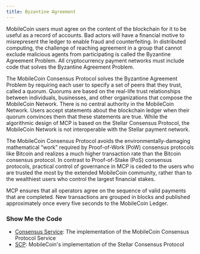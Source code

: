 ```yaml
---
title: Byzantine Agreement
---
```

MobileCoin users must agree on the content of the blockchain for it to be useful as a record of accounts. Bad actors
will have a financial motive to misrepresent the ledger to enable fraud and counterfeiting. In distributed computing,
the challenge of reaching agreement in a group that cannot exclude malicious agents from participating is called the
Byzantine Agreement Problem. All cryptocurrency payment networks must include code that solves the Byzantine Agreement
Problem.

The MobileCoin Consensus Protocol solves the Byzantine Agreement Problem by requiring each user to specify a set of
peers that they trust, called a quorum. Quorums are based on the real-life trust relationships between individuals,
businesses, and other organizations that compose the MobileCoin Network. There is no central authority in the MobileCoin
Network. Users accept statements about the blockchain ledger when their quorum convinces them that these statements are
true. While the algorithmic design of MCP is based on the Stellar Consensus Protocol, the MobileCoin Network is not
interoperable with the Stellar payment network.

The MobileCoin Consensus Protocol avoids the environmentally-damaging mathematical “work” required by Proof-of-Work
(PoW) consensus protocols like Bitcoin and realizes a much higher transaction rate than the Bitcoin consensus protocol.
In contrast to Proof-of-Stake (PoS) consensus protocols, practical control of governance in MCP is ceded to the users
who are trusted the most by the extended MobileCoin community, rather than to the wealthiest users who control the
largest financial stakes.

MCP ensures that all operators agree on the sequence of valid payments that are completed. New transactions are grouped
in blocks and published approximately once every five seconds to the MobileCoin Ledger.

### Show Me the Code

* [Consensus Service](https://github.com/mobilecoinfoundation/mobilecoin/tree/master/consensus/service): The implementation of the MobileCoin Consensus Protocol Service
* [SCP](https://github.com/mobilecoinfoundation/mobilecoin/tree/master/consensus/scp): MobileCoin's implementation of the Stellar Consensus Protocol